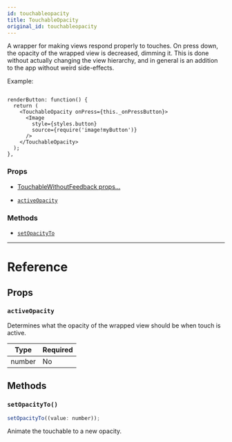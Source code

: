 ```yaml
---
id: touchableopacity
title: TouchableOpacity
original_id: touchableopacity
---
```


A wrapper for making views respond properly to touches. On press down, the opacity of the wrapped view is decreased, dimming it. This is done without actually changing the view hierarchy, and in general is an addition to the app without weird side-effects.

Example:

```

renderButton: function() {
  return (
    <TouchableOpacity onPress={this._onPressButton}>
      <Image
        style={styles.button}
        source={require('image!myButton')}
      />
    </TouchableOpacity>
  );
},

```

### Props

- [TouchableWithoutFeedback props...](touchablewithoutfeedback.md#props)

* [`activeOpacity`](touchableopacity.md#activeopacity)

### Methods

- [`setOpacityTo`](touchableopacity.md#setopacityto)

---

# Reference

## Props

### `activeOpacity`

Determines what the opacity of the wrapped view should be when touch is active.

| Type   | Required |
| ------ | -------- |
| number | No       |

## Methods

### `setOpacityTo()`

```jsx
setOpacityTo((value: number));
```

Animate the touchable to a new opacity.
